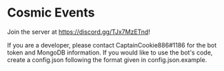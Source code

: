 # Cosmic Events

Join the server at https://discord.gg/TJx7MzETnd!

If you are a developer, please contact CaptainCookie886#1186 for the bot token and MongoDB information.
If you would like to use the bot's code, create a config.json following the format given in config.json.example.
